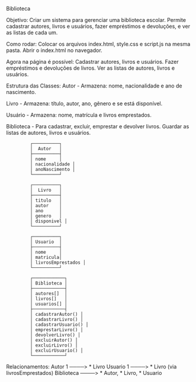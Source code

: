 Biblioteca

Objetivo:
Criar um sistema para gerenciar uma biblioteca escolar. Permite cadastrar autores, livros e usuários, fazer empréstimos e devoluções, e ver as listas de cada um.

Como rodar:
Colocar os arquivos index.html, style.css e script.js na mesma pasta. Abrir o index.html no navegador.

Agora na página é possível: Cadastrar autores, livros e usuários. Fazer empréstimos e devoluções de livros. Ver as listas de autores, livros e usuários.

Estrutura das Classes: 
Autor - Armazena: nome, nacionalidade e ano de nascimento.

Livro - Armazena: título, autor, ano, gênero e se está disponível.

Usuário - Armazena: nome, matrícula e livros emprestados.

Biblioteca - Para cadastrar, excluir, emprestar e devolver livros. Guardar as listas de autores, livros e usuários. 

             ┌──────────┐
             │  Autor   │
             ├──────────┤
             │ nome     │
             │ nacionalidade │
             │ anoNascimento │
             └──────────┘

             ┌──────────┐
             │  Livro   │
             ├──────────┤
             │ titulo   │
             │ autor    │
             │ ano      │
             │ genero   │
             │ disponivel │
             └──────────┘

             ┌──────────┐
             │ Usuario  │
             ├──────────┤
             │ nome     │
             │ matricula│
             │ livrosEmprestados │
             └──────────┘

             ┌────────────┐
             │ Biblioteca │
             ├────────────┤
             │ autores[]  │
             │ livros[]   │
             │ usuarios[] │
             ├────────────┤
             │ cadastrarAutor() │
             │ cadastrarLivro() │
             │ cadastrarUsuario() │
             │ emprestarLivro() │
             │ devolverLivro() │
             │ excluirAutor() │
             │ excluirLivro() │
             │ excluirUsuario() │
             └────────────┘

Relacionamentos:
Autor 1 ────> * Livro
Usuario 1 ────> * Livro (via livrosEmprestados)
Biblioteca ────> * Autor, * Livro, * Usuario
